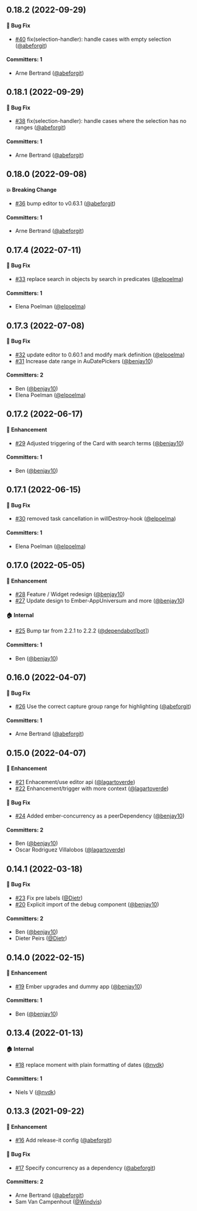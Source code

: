 






## 0.18.2 (2022-09-29)

#### :bug: Bug Fix
* [#40](https://github.com/lblod/ember-rdfa-editor-citaten-plugin/pull/40) fix(selection-handler): handle cases with empty selection ([@abeforgit](https://github.com/abeforgit))

#### Committers: 1
- Arne Bertrand ([@abeforgit](https://github.com/abeforgit))


## 0.18.1 (2022-09-29)

#### :bug: Bug Fix
* [#38](https://github.com/lblod/ember-rdfa-editor-citaten-plugin/pull/38) fix(selection-handler): handle cases where the selection has no ranges ([@abeforgit](https://github.com/abeforgit))

#### Committers: 1
- Arne Bertrand ([@abeforgit](https://github.com/abeforgit))


## 0.18.0 (2022-09-08)

#### :boom: Breaking Change
* [#36](https://github.com/lblod/ember-rdfa-editor-citaten-plugin/pull/36) bump editor to v0.63.1 ([@abeforgit](https://github.com/abeforgit))

#### Committers: 1
- Arne Bertrand ([@abeforgit](https://github.com/abeforgit))


## 0.17.4 (2022-07-11)

#### :bug: Bug Fix
* [#33](https://github.com/lblod/ember-rdfa-editor-citaten-plugin/pull/33) replace search in objects by search in predicates ([@elpoelma](https://github.com/elpoelma))

#### Committers: 1
- Elena Poelman ([@elpoelma](https://github.com/elpoelma))

## 0.17.3 (2022-07-08)

#### :bug: Bug Fix
* [#32](https://github.com/lblod/ember-rdfa-editor-citaten-plugin/pull/32) update editor to 0.60.1 and modify mark definition ([@elpoelma](https://github.com/elpoelma))
* [#31](https://github.com/lblod/ember-rdfa-editor-citaten-plugin/pull/31) Increase date range in AuDatePickers ([@benjay10](https://github.com/benjay10))

#### Committers: 2
- Ben ([@benjay10](https://github.com/benjay10))
- Elena Poelman ([@elpoelma](https://github.com/elpoelma))

## 0.17.2 (2022-06-17)

#### :rocket: Enhancement
* [#29](https://github.com/lblod/ember-rdfa-editor-citaten-plugin/pull/29) Adjusted triggering of the Card with search terms ([@benjay10](https://github.com/benjay10))

#### Committers: 1
- Ben ([@benjay10](https://github.com/benjay10))

## 0.17.1 (2022-06-15)

#### :bug: Bug Fix
* [#30](https://github.com/lblod/ember-rdfa-editor-citaten-plugin/pull/30) removed task cancellation in willDestroy-hook ([@elpoelma](https://github.com/elpoelma))

#### Committers: 1
- Elena Poelman ([@elpoelma](https://github.com/elpoelma))

## 0.17.0 (2022-05-05)

#### :rocket: Enhancement
* [#28](https://github.com/lblod/ember-rdfa-editor-citaten-plugin/pull/28) Feature / Widget redesign ([@benjay10](https://github.com/benjay10))
* [#27](https://github.com/lblod/ember-rdfa-editor-citaten-plugin/pull/27) Update design to Ember-AppUniversum and more ([@benjay10](https://github.com/benjay10))

#### :house: Internal
* [#25](https://github.com/lblod/ember-rdfa-editor-citaten-plugin/pull/25) Bump tar from 2.2.1 to 2.2.2 ([@dependabot[bot]](https://github.com/apps/dependabot))

#### Committers: 1
- Ben ([@benjay10](https://github.com/benjay10))

## 0.16.0 (2022-04-07)

#### :bug: Bug Fix
* [#26](https://github.com/lblod/ember-rdfa-editor-citaten-plugin/pull/26) Use the correct capture group range for highlighting ([@abeforgit](https://github.com/abeforgit))

#### Committers: 1
- Arne Bertrand ([@abeforgit](https://github.com/abeforgit))


## 0.15.0 (2022-04-07)

#### :rocket: Enhancement
* [#21](https://github.com/lblod/ember-rdfa-editor-citaten-plugin/pull/21) Enhacement/use editor api ([@lagartoverde](https://github.com/lagartoverde))
* [#22](https://github.com/lblod/ember-rdfa-editor-citaten-plugin/pull/22) Enhancement/trigger with more context ([@lagartoverde](https://github.com/lagartoverde))

#### :bug: Bug Fix
* [#24](https://github.com/lblod/ember-rdfa-editor-citaten-plugin/pull/24) Added ember-concurrency as a peerDependency ([@benjay10](https://github.com/benjay10))

#### Committers: 2
- Ben ([@benjay10](https://github.com/benjay10))
- Oscar Rodriguez Villalobos ([@lagartoverde](https://github.com/lagartoverde))


## 0.14.1 (2022-03-18)

#### :bug: Bug Fix
* [#23](https://github.com/lblod/ember-rdfa-editor-citaten-plugin/pull/23) Fix pre labels ([@Dietr](https://github.com/Dietr))
* [#20](https://github.com/lblod/ember-rdfa-editor-citaten-plugin/pull/20) Explicit import of the debug component ([@benjay10](https://github.com/benjay10))

#### Committers: 2
- Ben ([@benjay10](https://github.com/benjay10))
- Dieter Peirs ([@Dietr](https://github.com/Dietr))

## 0.14.0 (2022-02-15)

#### :rocket: Enhancement
* [#19](https://github.com/lblod/ember-rdfa-editor-citaten-plugin/pull/19) Ember upgrades and dummy app ([@benjay10](https://github.com/benjay10))

#### Committers: 1
- Ben ([@benjay10](https://github.com/benjay10))

## 0.13.4 (2022-01-13)

#### :house: Internal
* [#18](https://github.com/lblod/ember-rdfa-editor-citaten-plugin/pull/18) replace moment with plain formatting of dates ([@nvdk](https://github.com/nvdk))

#### Committers: 1
- Niels V ([@nvdk](https://github.com/nvdk))

## 0.13.3 (2021-09-22)

#### :rocket: Enhancement
* [#16](https://github.com/lblod/ember-rdfa-editor-citaten-plugin/pull/16) Add release-it config ([@abeforgit](https://github.com/abeforgit))

#### :bug: Bug Fix
* [#17](https://github.com/lblod/ember-rdfa-editor-citaten-plugin/pull/17) Specify concurrency as a dependency ([@abeforgit](https://github.com/abeforgit))

#### Committers: 2
- Arne Bertrand ([@abeforgit](https://github.com/abeforgit))
- Sam Van Campenhout ([@Windvis](https://github.com/Windvis))


